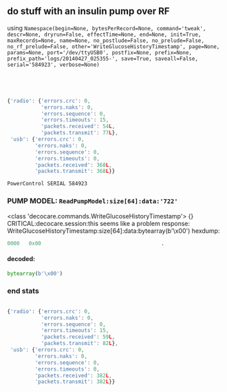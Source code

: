 ## do stuff with an insulin pump over RF
using ` Namespace(begin=None, bytesPerRecord=None, command='tweak', descr=None, dryrun=False, effectTime=None, end=None, init=True, maxRecords=None, name=None, no_postlude=False, no_prelude=False, no_rf_prelude=False, other='WriteGlucoseHistoryTimestamp', page=None, params=None, port='/dev/ttyUSB0', postfix=None, prefix=None, prefix_path='logs/20140427_025355-', save=True, saveall=False, serial='584923', verbose=None) `
```
```
```
```
```
```
```
```
```javascript
{'radio': {'errors.crc': 0,
           'errors.naks': 0,
           'errors.sequence': 0,
           'errors.timeouts': 15,
           'packets.received': 54L,
           'packets.transmit': 77L},
 'usb': {'errors.crc': 0,
         'errors.naks': 0,
         'errors.sequence': 0,
         'errors.timeouts': 0,
         'packets.received': 368L,
         'packets.transmit': 368L}}
```
```
PowerControl SERIAL 584923
```
### PUMP MODEL: `ReadPumpModel:size[64]:data:'722'`
<class 'decocare.commands.WriteGlucoseHistoryTimestamp'> {}
CRITICAL:decocare.session:this seems like a problem
response: WriteGlucoseHistoryTimestamp:size[64]:data:bytearray(b'\x00')
hexdump:
```python
0000   0x00                                       .
```
#### decoded:
```python
bytearray(b'\x00')
```
### end stats
```
```
```javascript
{'radio': {'errors.crc': 0,
           'errors.naks': 0,
           'errors.sequence': 0,
           'errors.timeouts': 15,
           'packets.received': 59L,
           'packets.transmit': 82L},
 'usb': {'errors.crc': 0,
         'errors.naks': 0,
         'errors.sequence': 0,
         'errors.timeouts': 0,
         'packets.received': 382L,
         'packets.transmit': 382L}}
```
